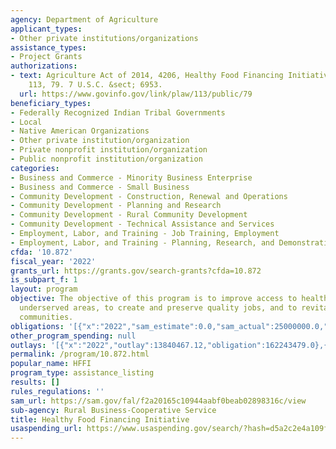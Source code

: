 ```yaml
---
agency: Department of Agriculture
applicant_types:
- Other private institutions/organizations
assistance_types:
- Project Grants
authorizations:
- text: Agriculture Act of 2014, 4206, Healthy Food Financing Initiative. Pub. L.
    113, 79. 7 U.S.C. &sect; 6953.
  url: https://www.govinfo.gov/link/plaw/113/public/79
beneficiary_types:
- Federally Recognized Indian Tribal Governments
- Local
- Native American Organizations
- Other private institution/organization
- Private nonprofit institution/organization
- Public nonprofit institution/organization
categories:
- Business and Commerce - Minority Business Enterprise
- Business and Commerce - Small Business
- Community Development - Construction, Renewal and Operations
- Community Development - Planning and Research
- Community Development - Rural Community Development
- Community Development - Technical Assistance and Services
- Employment, Labor, and Training - Job Training, Employment
- Employment, Labor, and Training - Planning, Research, and Demonstration
cfda: '10.872'
fiscal_year: '2022'
grants_url: https://grants.gov/search-grants?cfda=10.872
is_subpart_f: 1
layout: program
objective: The objective of this program is to improve access to healthy foods in
  underserved areas, to create and preserve quality jobs, and to revitalize low income
  communities.
obligations: '[{"x":"2022","sam_estimate":0.0,"sam_actual":25000000.0,"usa_spending_actual":162243479.0},{"x":"2023","sam_estimate":5756519.0,"sam_actual":0.0,"usa_spending_actual":5756521.0},{"x":"2024","sam_estimate":5000000.0,"sam_actual":0.0,"usa_spending_actual":0.0}]'
other_program_spending: null
outlays: '[{"x":"2022","outlay":13840467.12,"obligation":162243479.0},{"x":"2023","outlay":0.0,"obligation":5756521.0},{"x":"2024","outlay":0.0,"obligation":0.0}]'
permalink: /program/10.872.html
popular_name: HFFI
program_type: assistance_listing
results: []
rules_regulations: ''
sam_url: https://sam.gov/fal/f2a20165c10944aabf0beab02898316c/view
sub-agency: Rural Business-Cooperative Service
title: Healthy Food Financing Initiative
usaspending_url: https://www.usaspending.gov/search/?hash=d5a2c2e4a109f67655210a468ca5bd55
---
```

